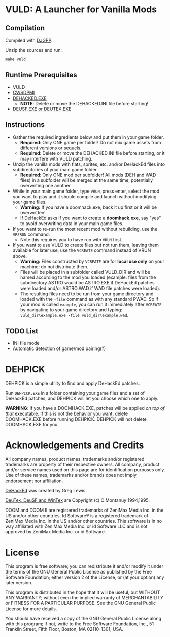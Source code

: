 # VULD: A Launcher for Vanilla Mods

## Compilation

Compiled with [DJGPP](http://www.delorie.com/djgpp/).

Unzip the sources and run:

`make vuld`

## Runtime Prerequisites

* VULD
* [CWSDPMI](http://sandmann.dotster.com/cwsdpmi/)
* [DEHACKED.EXE](https://www.doomworld.com/idgames/utils/exe_edit/dhe31)
    * **NOTE**: Delete or move the DEHACKED.INI file before starting!
* [DEUSF.EXE or DEUTEX.EXE](http://www.gamers.org/addons/utils/deutex/)

## Instructions

* Gather the required ingredients below and put them in your game folder.
    * **Required**: Only ONE game per folder! Do not mix game assets from different versions or sequels.
    * **Required**: Delete or move the DEHACKED.INI file before starting, or it may interfere with VULD patching.
* Unzip the vanilla mods with flats, sprites, etc. and/or DeHackEd files into subdirectories of your main game folder.
    * **Required**: Only ONE mod per subfolder! All mods (DEH and WAD files) in a subfolder will be merged at the same time, potentially overwriting one another.
* While in your main game folder, type `VRUN`, press enter, select the mod you want to play and it should compile and launch without modifying your game files.
    * **Warning:** If you have a doomhack.exe, back it up first or it will be overwritten!
    * If DeHackEd asks if you want to create a **doomhack.exe**, say "yes" to avoid overwriting data in your main game files.
* If you want to re-run the most recent mod without rebuilding, use the `VRERUN` command.
    * Note this requires you to have run with `VRUN` first.
* If you want to use VULD to create files but not run them, leaving them available for later use, use the `VCREATE` command instead of VRUN above.
    * **Warning:** Files constructed by `VCREATE` are for **local use only** on your machine; do not distribute them.
    * Files will be placed in a subfolder called VULD_DIR and will be named according to the mod you loaded (example: files from the subdirectory ASTRO would be ASTRO.EXE if DeHackEd patches were loaded and/or ASTRO.WAD if WAD file patches were loaded).
    * The resulting files need to be run from your game directory and loaded with the `-file` command as with any standard PWAD. So if your mod is called `example`, you can run it immediately after `VCREATE` by navigating to your game directory and typing: `vuld_dir\example.exe -file vuld_dir\example.wad`.


## TODO List

* INI file mode
* Automatic detection of game/mod pairing(?)


# DEHPICK

DEHPICK is a simple utility to find and apply DeHackEd patches.

Run `DEHPICK.EXE` in a folder containing your game files and a set of DeHackEd patches, and DEHPICK will let you choose which one to apply.

**WARNING**: If you have a DOOMHACK.EXE, patches will be applied *on top of that* executable. If this is not the behavior you want, delete DOOMHACK.EXE before running DEHPICK. DEHPICK will not delete DOOMHACK.EXE for you.

# Acknowledgements and Credits

All company names, product names, trademarks and/or registered trademarks are property of their respective owners. All company, product and/or service names used on this page are for identification purposes only. Use of these names, trademarks and/or brands does not imply endorsement nor affiliation.

[DeHackEd](https://www.doomworld.com/idgames/utils/exe_edit/dhe31) was created by Greg Lewis.

[DeuTex, DeuSF and WinTex](http://www.gamers.org/addons/utils/deutex/)  are Copyright (c) O.Montanuy 1994,1995.

DOOM and DOOM II are registered trademarks of ZeniMax Media Inc. in the US and/or other countries. Id Software® is a registered trademark of ZeniMax Media Inc. in the US and/or other countries. This software is in no way affiliated with ZeniMax Media Inc. or id Software LLC and is not approved by ZeniMax Media Inc. or id Software.


# License

This program is free software; you can redistribute it and/or
modify it under the terms of the GNU General Public License
as published by the Free Software Foundation; either version 2
of the License, or (at your option) any later version.

This program is distributed in the hope that it will be useful,
but WITHOUT ANY WARRANTY; without even the implied warranty of
MERCHANTABILITY or FITNESS FOR A PARTICULAR PURPOSE.  See the
GNU General Public License for more details.

You should have received a copy of the GNU General Public License
along with this program; if not, write to the Free Software
Foundation, Inc., 51 Franklin Street, Fifth Floor, Boston, MA  02110-1301, USA.

